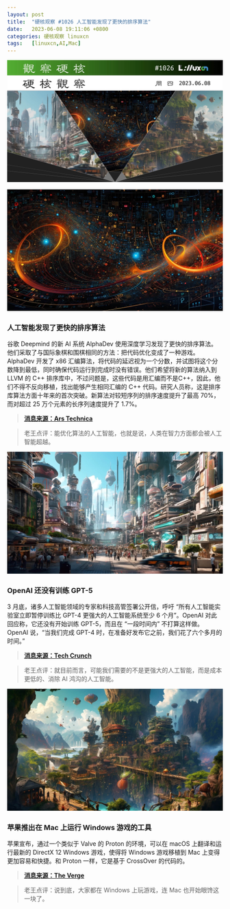 ```yaml
---
layout: post
title:	"硬核观察 #1026 人工智能发现了更快的排序算法"
date:	2023-06-08 19:11:06 +0800 
categories:	硬核观察 linuxcn 
tags:	[linuxcn,AI,Mac]
---
```



![](/Asserts/Images/album/202306/08/190834ridd87jufnj5k57i.jpg)


![](/Asserts/Images/album/202306/08/190847fc1dcx111nzeceqk.jpg)


### 人工智能发现了更快的排序算法


谷歌 Deepmind 的新 AI 系统 AlphaDev 使用深度学习发现了更快的排序算法。他们采取了与国际象棋和围棋相同的方法：把代码优化变成了一种游戏。AlphaDev 开发了 x86 汇编算法，将代码的延迟视为一个分数，并试图将这个分数降到最低，同时确保代码运行到完成时没有错误。他们希望将新的算法纳入到 LLVM 的 C++ 排序库中，不过问题是，这些代码是用汇编而不是C++，因此，他们不得不反向移植，找出能够产生相同汇编的 C++ 代码。研究人员称，这是排序库算法方面十年来的首次突破。新算法对较短序列的排序速度提升了最高 70%，而对超过 25 万个元素的长序列速度提升了 1.7%。



> 
> **[消息来源：Ars Technica](https://arstechnica.com/science/2023/06/googles-deepmind-develops-a-system-that-writes-efficient-algorithms/)**
> 
> 
> 



> 
> 老王点评：能优化算法的人工智能，也就是说，人类在智力方面都会被人工智能超越。
> 
> 
> 


![](/Asserts/Images/album/202306/08/190905goi34aopx4em0bta.jpg)


### OpenAI 还没有训练 GPT-5


3 月底，诸多人工智能领域的专家和科技高管签署公开信，呼吁 “所有人工智能实验室立即暂停训练比 GPT-4 更强大的人工智能系统至少 6 个月”。OpenAI 对此回应称，它还没有开始训练 GPT-5，而且在 “一段时间内” 不打算这样做。OpenAI 说，“当我们完成 GPT-4 时，在准备好发布它之前，我们花了六个多月的时间。”



> 
> **[消息来源：Tech Crunch](https://techcrunch.com/2023/06/07/openai-gpt5-sam-altman/)**
> 
> 
> 



> 
> 老王点评：就目前而言，可能我们需要的不是更强大的人工智能，而是成本更低的、消除 AI 鸿沟的人工智能。
> 
> 
> 


![](/Asserts/Images/album/202306/08/191044huizsq9si3sx3q3s.jpg)


### 苹果推出在 Mac 上运行 Windows 游戏的工具


苹果宣布，通过一个类似于 Valve 的 Proton 的环境，可以在 macOS 上翻译和运行最新的 DirectX 12 Windows 游戏，使得将 Windows 游戏移植到 Mac 上变得更加容易和快捷。和 Proton 一样，它是基于 CrossOver 的代码的。



> 
> **[消息来源：The Verge](https://www.theverge.com/2023/6/7/23752164/apple-mac-gaming-game-porting-toolkit-windows-games-macos)**
> 
> 
> 



> 
> 老王点评：说到底，大家都在 Windows 上玩游戏，连 Mac 也开始眼馋这一块了。
> 
> 
>
